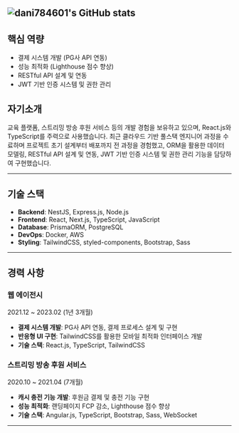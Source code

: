 
![dani784601's GitHub stats](https://github-readme-stats.vercel.app/api?username=dani784601&show_icons=true&theme=tokyonight)
---

## 핵심 역량

- 결제 시스템 개발 (PG사 API 연동)
- 성능 최적화 (Lighthouse 점수 향상)
- RESTful API 설계 및 연동
- JWT 기반 인증 시스템 및 권한 관리

## 자기소개

교육 플랫폼, 스트리밍 방송 후원 서비스 등의 개발 경험을 보유하고 있으며, React.js와 TypeScript를 주력으로 사용했습니다.
최근 클라우드 기반 풀스택 엔지니어 과정을 수료하며 프로젝트 초기 설계부터 배포까지 전 과정을 경험했고,
ORM을 활용한 데이터 모델링, RESTful API 설계 및 연동, JWT 기반 인증 시스템 및 권한 관리 기능을 담당하여 구현했습니다.

---

## 기술 스택

- **Backend**: NestJS, Express.js, Node.js
- **Frontend**: React, Next.js, TypeScript, JavaScript
- **Database**: PrismaORM, PostgreSQL
- **DevOps**: Docker, AWS
- **Styling**: TailwindCSS, styled-components, Bootstrap, Sass

---

## 경력 사항

### 웹 에이전시

2021.12 ~ 2023.02 (1년 3개월)

- **결제 시스템 개발**: PG사 API 연동, 결제 프로세스 설계 및 구현
- **반응형 UI 구현**: TailwindCSS를 활용한 모바일 최적화 인터페이스 개발
- **기술 스택**: React.js, TypeScript, TailwindCSS

### 스트리밍 방송 후원 서비스

2020.10 ~ 2021.04 (7개월)

- **캐시 충전 기능 개발**: 후원금 결제 및 충전 기능 구현
- **성능 최적화**: 랜딩페이지 FCP 감소, Lighthouse 점수 향상
- **기술 스택**: Angular.js, TypeScript, Bootstrap, Sass, WebSocket

---
